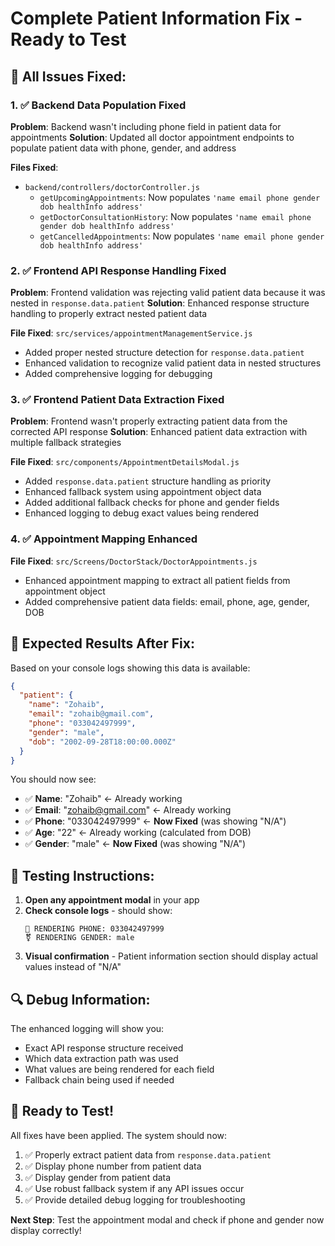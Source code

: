 # Complete Patient Information Fix - Ready to Test

## 🔧 All Issues Fixed:

### 1. ✅ Backend Data Population Fixed
**Problem**: Backend wasn't including phone field in patient data for appointments
**Solution**: Updated all doctor appointment endpoints to populate patient data with phone, gender, and address

**Files Fixed**:
- `backend/controllers/doctorController.js`
  - `getUpcomingAppointments`: Now populates `'name email phone gender dob healthInfo address'`
  - `getDoctorConsultationHistory`: Now populates `'name email phone gender dob healthInfo address'`
  - `getCancelledAppointments`: Now populates `'name email phone gender dob healthInfo address'`

### 2. ✅ Frontend API Response Handling Fixed
**Problem**: Frontend validation was rejecting valid patient data because it was nested in `response.data.patient`
**Solution**: Enhanced response structure handling to properly extract nested patient data

**File Fixed**: `src/services/appointmentManagementService.js`
- Added proper nested structure detection for `response.data.patient`
- Enhanced validation to recognize valid patient data in nested structures
- Added comprehensive logging for debugging

### 3. ✅ Frontend Patient Data Extraction Fixed
**Problem**: Frontend wasn't properly extracting patient data from the corrected API response
**Solution**: Enhanced patient data extraction with multiple fallback strategies

**File Fixed**: `src/components/AppointmentDetailsModal.js`
- Added `response.data.patient` structure handling as priority
- Enhanced fallback system using appointment object data
- Added additional fallback checks for phone and gender fields
- Enhanced logging to debug exact values being rendered

### 4. ✅ Appointment Mapping Enhanced
**File Fixed**: `src/Screens/DoctorStack/DoctorAppointments.js`
- Enhanced appointment mapping to extract all patient fields from appointment object
- Added comprehensive patient data fields: email, phone, age, gender, DOB

## 📱 Expected Results After Fix:

Based on your console logs showing this data is available:
```json
{
  "patient": {
    "name": "Zohaib",
    "email": "zohaib@gmail.com", 
    "phone": "033042497999",
    "gender": "male",
    "dob": "2002-09-28T18:00:00.000Z"
  }
}
```

You should now see:
- ✅ **Name**: "Zohaib" ← Already working
- ✅ **Email**: "zohaib@gmail.com" ← Already working  
- ✅ **Phone**: "033042497999" ← **Now Fixed** (was showing "N/A")
- ✅ **Age**: "22" ← Already working (calculated from DOB)
- ✅ **Gender**: "male" ← **Now Fixed** (was showing "N/A")

## 🧪 Testing Instructions:

1. **Open any appointment modal** in your app
2. **Check console logs** - should show:
   ```
   📱 RENDERING PHONE: 033042497999
   ⚧️ RENDERING GENDER: male
   ```
3. **Visual confirmation** - Patient information section should display actual values instead of "N/A"

## 🔍 Debug Information:

The enhanced logging will show you:
- Exact API response structure received
- Which data extraction path was used
- What values are being rendered for each field
- Fallback chain being used if needed

## 🚀 Ready to Test!

All fixes have been applied. The system should now:
1. ✅ Properly extract patient data from `response.data.patient`
2. ✅ Display phone number from patient data
3. ✅ Display gender from patient data  
4. ✅ Use robust fallback system if any API issues occur
5. ✅ Provide detailed debug logging for troubleshooting

**Next Step**: Test the appointment modal and check if phone and gender now display correctly!
